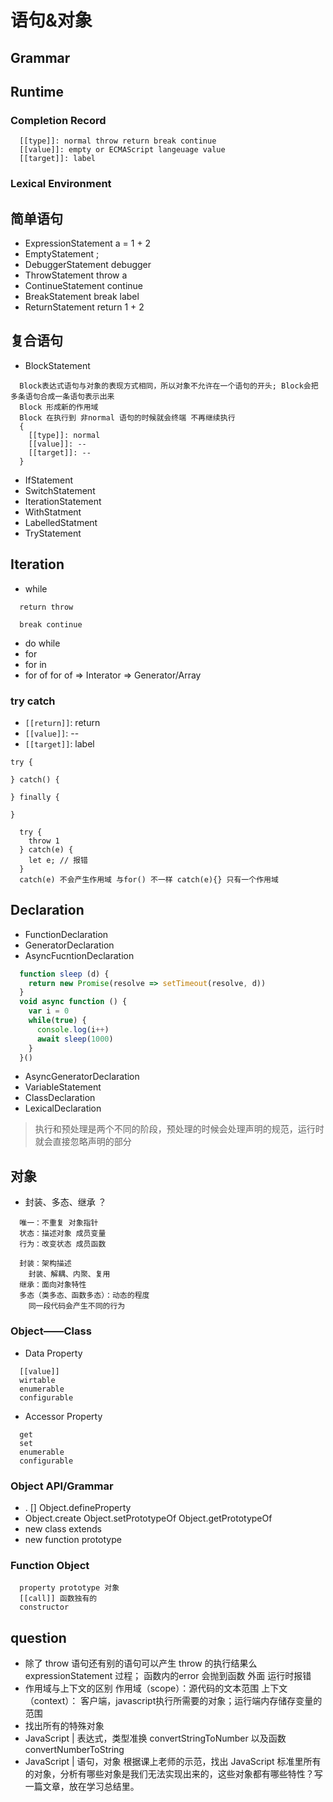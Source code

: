 # 语句&对象

## Grammar

## Runtime

### Completion Record 
```
  [[type]]: normal throw return break continue
  [[value]]: empty or ECMAScript langeuage value
  [[target]]: label

```
### Lexical Environment 

## 简单语句
  + ExpressionStatement
    a = 1 + 2
  + EmptyStatement
    ;
  + DebuggerStatement
    debugger
  + ThrowStatement
    throw a
  + ContinueStatement
    continue
  + BreakStatement
    break label
  + ReturnStatement
    return 1 + 2
## 复合语句
  + BlockStatement
```
  Block表达式语句与对象的表现方式相同，所以对象不允许在一个语句的开头; Block会把多条语句合成一条语句表示出来
  Block 形成新的作用域
  Block 在执行到 非normal 语句的时候就会终端 不再继续执行
  {
    [[type]]: normal
    [[value]]: --
    [[target]]: --
  }
```

  + IfStatement
  + SwitchStatement
  + IterationStatement
  + WithStatment
  + LabelledStatment
  + TryStatement
## Iteration
  + while
  ```
    return throw

    break continue
  ```
  + do while
  + for
  + for in
  + for of
    for of => Interator => Generator/Array

  ### try catch
  + `[[return]]`: return 
  + `[[value]]`: --
  + `[[target]]`: label
  ```
  try {

  } catch() {

  } finally {

  }
  ```
  ```
    try {
      throw 1
    } catch(e) {
      let e; // 报错
    }
    catch(e) 不会产生作用域 与for() 不一样 catch(e){} 只有一个作用域
  ```

  ## Declaration
  + FunctionDeclaration
  + GeneratorDeclaration
  + AsyncFucntionDeclaration
  ```js
    function sleep (d) {
      return new Promise(resolve => setTimeout(resolve, d))
    }
    void async function () {
      var i = 0
      while(true) {
        console.log(i++)
        await sleep(1000)
      }
    }()
  ```
  + AsyncGeneratorDeclaration
  + VariableStatement
  + ClassDeclaration
  + LexicalDeclaration

  > 执行和预处理是两个不同的阶段，预处理的时候会处理声明的规范，运行时就会直接忽略声明的部分

  ## 对象
  + 封装、多态、继承 ？
  ```
    唯一：不重复 对象指针
    状态：描述对象 成员变量
    行为：改变状态 成员函数
  ```
  ```
    封装：架构描述
      封装、解耦、内聚、复用
    继承：面向对象特性
    多态（类多态、函数多态）：动态的程度
      同一段代码会产生不同的行为
  ```
  ### Object——Class
  
  + Data Property
  ```
    [[value]]
    wirtable
    enumerable
    configurable
  ```
  + Accessor Property
  ```
    get
    set
    enumerable
    configurable
  ```
  ### Object API/Grammar
  + . [] Object.defineProperty
  + Object.create Object.setPrototypeOf Object.getPrototypeOf
  + new class extends
  + new function prototype

  ### Function Object
  ```
    property prototype 对象
    [[call]] 函数独有的
    constructor
  ```

  ## question
  + 除了 throw 语句还有别的语句可以产生 throw 的执行结果么
    expressionStatement 过程；
    函数内的error 会抛到函数 外面
    运行时报错
  + 作用域与上下文的区别
    作用域（scope）：源代码的文本范围
    上下文（context）：
      客户端，javascript执行所需要的对象；运行端内存储存变量的范围
  + 找出所有的特殊对象
  + JavaScript | 表达式，类型准换
    convertStringToNumber 以及函数 convertNumberToString
  + JavaScript | 语句，对象
    根据课上老师的示范，找出 JavaScript 标准里所有的对象，分析有哪些对象是我们无法实现出来的，这些对象都有哪些特性？写一篇文章，放在学习总结里。
